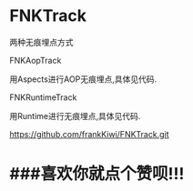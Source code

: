 # FNKTrack

两种无痕埋点方式

FNKAopTrack

用Aspects进行AOP无痕埋点,具体见代码.


FNKRuntimeTrack

用Runtime进行无痕埋点,具体见代码.

https://github.com/frankKiwi/FNKTrack.git

# ###喜欢你就点个赞呗!!!

